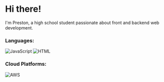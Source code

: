 # Hi there!
I'm Preston, a high school student passionate about front and backend web development.

### Languages:
![JavaScript](https://img.shields.io/badge/javascript-%23323330.svg?style=for-the-badge&logo=javascript&logoColor=%23F7DF1E)
![HTML](https://img.shields.io/badge/html-%23E34F26.svg?style=for-the-badge&logo=html5&logoColor=white)

### Cloud Platforms:
![AWS](https://img.shields.io/badge/aws-%23FF9900.svg?style=for-the-badge&logo=amazonaws&logoColor=white)

